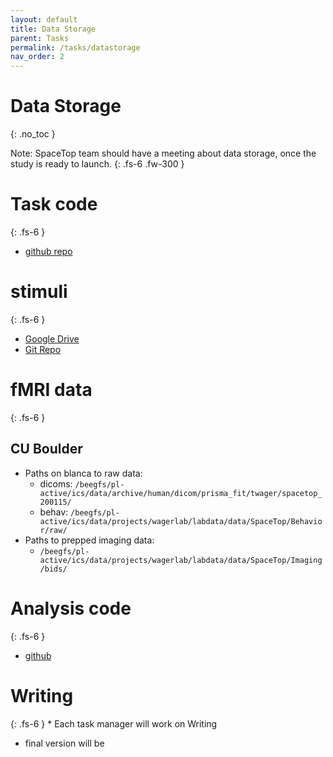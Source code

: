 ```yaml
---
layout: default
title: Data Storage
parent: Tasks
permalink: /tasks/datastorage
nav_order: 2
---
```


# Data Storage
{: .no_toc }

Note: SpaceTop team should have a meeting about data storage, once the study is ready to launch.
{: .fs-6 .fw-300 }


# Task code
{: .fs-6 }
  * [github repo](https://github.com/spatialtoplogy)

# stimuli
{: .fs-6 }
  * [Google Drive](https://drive.google.com/drive/u/0/folders/1hC8EEWQ5k54oWWkbssdCWg6--vCz4009)
  * [Git Repo]()

# fMRI data
{: .fs-6 }
## CU Boulder
  * Paths on blanca to raw data:
      * dicoms: `/beegfs/pl-active/ics/data/archive/human/dicom/prisma_fit/twager/spacetop_200115/`
      * behav:  `/beegfs/pl-active/ics/data/projects/wagerlab/labdata/data/SpaceTop/Behavior/raw/`
  * Paths to prepped imaging data:
      * `/beegfs/pl-active/ics/data/projects/wagerlab/labdata/data/SpaceTop/Imaging/bids/`

# Analysis code
{: .fs-6 }
  * [github]()

# Writing
{: .fs-6 }
	* Each task manager will work on Writing
  * final version will be 
